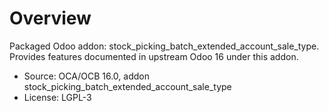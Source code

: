 # Overview

Packaged Odoo addon: stock_picking_batch_extended_account_sale_type. Provides features documented in upstream Odoo 16 under this addon.

- Source: OCA/OCB 16.0, addon stock_picking_batch_extended_account_sale_type
- License: LGPL-3
